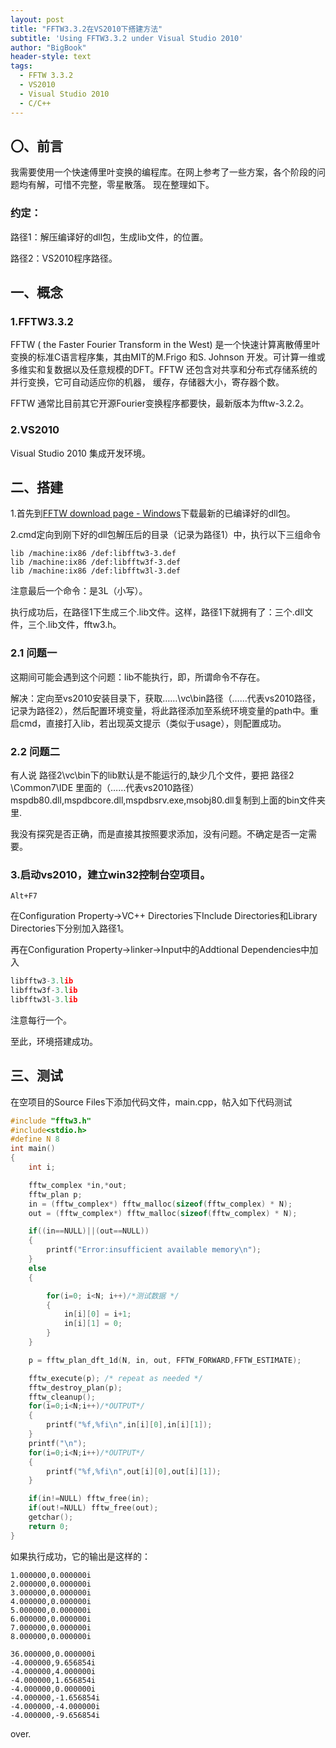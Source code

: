 ```yaml
---
layout: post
title: "FFTW3.3.2在VS2010下搭建方法"
subtitle: 'Using FFTW3.3.2 under Visual Studio 2010'
author: "BigBook"
header-style: text
tags:
  - FFTW 3.3.2
  - VS2010
  - Visual Studio 2010
  - C/C++
---
```


〇、前言
-------

我需要使用一个快速傅里叶变换的编程库。在网上参考了一些方案，各个阶段的问题均有解，可惜不完整，零星散落。 现在整理如下。

### 约定：

路径1：解压编译好的dll包，生成lib文件，的位置。

路径2：VS2010程序路径。

一、概念
---------

### 1.FFTW3.3.2

   FFTW ( the Faster Fourier Transform in the West) 是一个快速计算离散傅里叶变换的标准C语言程序集，其由MIT的M.Frigo 和S. Johnson 开发。可计算一维或多维实和复数据以及任意规模的DFT。FFTW 还包含对共享和分布式存储系统的并行变换，它可自动适应你的机器， 缓存，存储器大小，寄存器个数。　
   
   FFTW 通常比目前其它开源Fourier变换程序都要快，最新版本为fftw-3.2.2。

### 2.VS2010

   Visual Studio 2010 集成开发环境。

二、搭建
-------

1.首先到[FFTW download page - Windows](http://www.fftw.org/install/windows.html)下载最新的已编译好的dll包。

2.cmd定向到刚下好的dll包解压后的目录（记录为路径1）中，执行以下三组命令

```console
lib /machine:ix86 /def:libfftw3-3.def
lib /machine:ix86 /def:libfftw3f-3.def 
lib /machine:ix86 /def:libfftw3l-3.def 
```

注意最后一个命令：是3L（小写）。

执行成功后，在路径1下生成三个.lib文件。这样，路径1下就拥有了：三个.dll文件，三个.lib文件，fftw3.h。

### 2.1 问题一

这期间可能会遇到这个问题：lib不能执行，即，所谓命令不存在。

解决：定向至vs2010安装目录下，获取……\vc\bin路径（……代表vs2010路径，记录为路径2），然后配置环境变量，将此路径添加至系统环境变量的path中。重启cmd，直接打入lib，若出现英文提示（类似于usage），则配置成功。

### 2.2 问题二

有人说   路径2\vc\bin下的lib默认是不能运行的,缺少几个文件，要把    路径2 \Common7\IDE 里面的（……代表vs2010路径）mspdb80.dll,mspdbcore.dll,mspdbsrv.exe,msobj80.dll复制到上面的bin文件夹里.

我没有探究是否正确，而是直接其按照要求添加，没有问题。不确定是否一定需要。

### 3.启动vs2010，建立win32控制台空项目。

```console
Alt+F7
```

在Configuration Property->VC++ Directories下Include Directories和Library Directories下分别加入路径1。

再在Configuration Property->linker->Input中的Addtional Dependencies中加入

```cpp
libfftw3-3.lib
libfftw3f-3.lib
libfftw3l-3.lib
```

注意每行一个。

至此，环境搭建成功。

三、测试
-------

在空项目的Source Files下添加代码文件，main.cpp，帖入如下代码测试

```cpp
#include "fftw3.h"
#include<stdio.h>
#define N 8
int main()
{
	int i;

	fftw_complex *in,*out;
	fftw_plan p;
	in = (fftw_complex*) fftw_malloc(sizeof(fftw_complex) * N);
	out = (fftw_complex*) fftw_malloc(sizeof(fftw_complex) * N);

	if((in==NULL)||(out==NULL))
	{
		printf("Error:insufficient available memory\n");
	}
	else
	{

		for(i=0; i<N; i++)/*测试数据 */
		{
			in[i][0] = i+1;
			in[i][1] = 0;
		}
	}

	p = fftw_plan_dft_1d(N, in, out, FFTW_FORWARD,FFTW_ESTIMATE);

	fftw_execute(p); /* repeat as needed */
	fftw_destroy_plan(p);
	fftw_cleanup();
	for(i=0;i<N;i++)/*OUTPUT*/
	{
		printf("%f,%fi\n",in[i][0],in[i][1]);
	}
	printf("\n");
	for(i=0;i<N;i++)/*OUTPUT*/
	{
		printf("%f,%fi\n",out[i][0],out[i][1]);
	}

	if(in!=NULL) fftw_free(in);
	if(out!=NULL) fftw_free(out);
	getchar();
	return 0;
}
```

如果执行成功，它的输出是这样的：

```console
1.000000,0.000000i
2.000000,0.000000i
3.000000,0.000000i
4.000000,0.000000i
5.000000,0.000000i
6.000000,0.000000i
7.000000,0.000000i
8.000000,0.000000i

36.000000,0.000000i
-4.000000,9.656854i
-4.000000,4.000000i
-4.000000,1.656854i
-4.000000,0.000000i
-4.000000,-1.656854i
-4.000000,-4.000000i
-4.000000,-9.656854i
```

over.